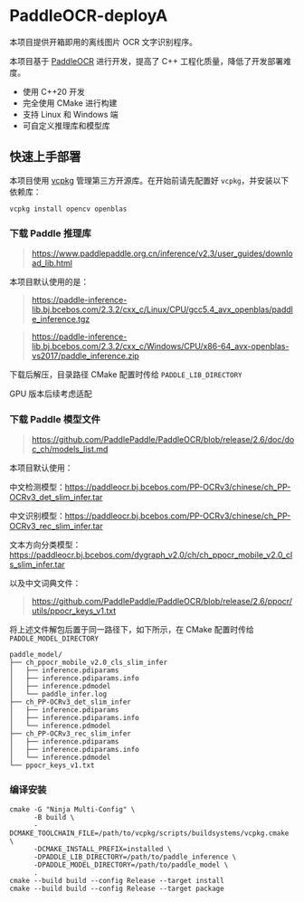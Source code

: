 # PaddleOCR-deployA
本项目提供开箱即用的离线图片 OCR 文字识别程序。

本项目基于 [PaddleOCR](https://github.com/PaddlePaddle/PaddleOCR/) 进行开发，提高了 C++ 工程化质量，降低了开发部署难度。

- 使用 C++20 开发
- 完全使用 CMake 进行构建
- 支持 Linux 和 Windows 端
- 可自定义推理库和模型库

## 快速上手部署
本项目使用 [vcpkg](https://github.com/microsoft/vcpkg) 管理第三方开源库。在开始前请先配置好 `vcpkg`，并安装以下依赖库：
```shell
vcpkg install opencv openblas
```
### 下载 Paddle 推理库
> https://www.paddlepaddle.org.cn/inference/v2.3/user_guides/download_lib.html

本项目默认使用的是：
> https://paddle-inference-lib.bj.bcebos.com/2.3.2/cxx_c/Linux/CPU/gcc5.4_avx_openblas/paddle_inference.tgz

> https://paddle-inference-lib.bj.bcebos.com/2.3.2/cxx_c/Windows/CPU/x86-64_avx-openblas-vs2017/paddle_inference.zip

下载后解压，目录路径 CMake 配置时传给 `PADDLE_LIB_DIRECTORY`

GPU 版本后续考虑适配

### 下载 Paddle 模型文件
> https://github.com/PaddlePaddle/PaddleOCR/blob/release/2.6/doc/doc_ch/models_list.md

本项目默认使用：

中文检测模型：https://paddleocr.bj.bcebos.com/PP-OCRv3/chinese/ch_PP-OCRv3_det_slim_infer.tar

中文识别模型：https://paddleocr.bj.bcebos.com/PP-OCRv3/chinese/ch_PP-OCRv3_rec_slim_infer.tar

文本方向分类模型：https://paddleocr.bj.bcebos.com/dygraph_v2.0/ch/ch_ppocr_mobile_v2.0_cls_slim_infer.tar

以及中文词典文件：
> https://github.com/PaddlePaddle/PaddleOCR/blob/release/2.6/ppocr/utils/ppocr_keys_v1.txt

将上述文件解包后置于同一路径下，如下所示，在 CMake 配置时传给 `PADDLE_MODEL_DIRECTORY`
```shell
paddle_model/
├── ch_ppocr_mobile_v2.0_cls_slim_infer
│   ├── inference.pdiparams
│   ├── inference.pdiparams.info
│   ├── inference.pdmodel
│   └── paddle_infer.log
├── ch_PP-OCRv3_det_slim_infer
│   ├── inference.pdiparams
│   ├── inference.pdiparams.info
│   └── inference.pdmodel
├── ch_PP-OCRv3_rec_slim_infer
│   ├── inference.pdiparams
│   ├── inference.pdiparams.info
│   └── inference.pdmodel
└── ppocr_keys_v1.txt
```

### 编译安装
```shell
cmake -G "Ninja Multi-Config" \
      -B build \
      -DCMAKE_TOOLCHAIN_FILE=/path/to/vcpkg/scripts/buildsystems/vcpkg.cmake \
      -DCMAKE_INSTALL_PREFIX=installed \
      -DPADDLE_LIB_DIRECTORY=/path/to/paddle_inference \
      -DPADDLE_MODEL_DIRECTORY=/path/to/paddle_model \
      .
cmake --build build --config Release --target install
cmake --build build --config Release --target package
```
